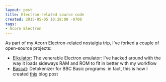 ```yaml
---
layout: post
title: Electron-related source code
created: 2015-05-05 10:28:00 -0700
tags:
- Acorn Electron
---
```

As part of my Acorn Electron-related nostalgia trip, I've forked a couple of
open-source projects:

* [Elkulator][1]: The venerable Electron emulator: I've hacked around with the
way it loads sideways RAM and ROM to fit in better with my workflow
* [Bascat][2]: Detokenizer for BBC Basic programs: in fact, this is how I
created [this][3] blog post

[1]: https://github.com/rcook/elkulator
[2]: https://github.com/rcook/bascat
[3]: /blog/2015/midlife-crisis-part-2/
